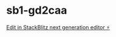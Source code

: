 # sb1-gd2caa

[Edit in StackBlitz next generation editor ⚡️](https://stackblitz.com/~/github.com/iwenyou/sb1-gd2caa)